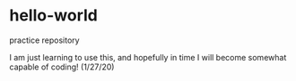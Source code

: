 # hello-world
practice repository

I am just learning to use this, and hopefully in time I will become somewhat capable of coding! (1/27/20)
